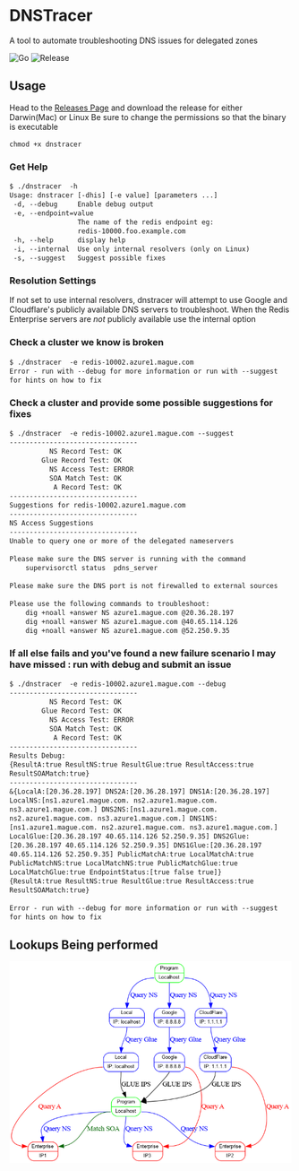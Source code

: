 # DNSTracer

A tool to automate troubleshooting DNS issues for delegated zones

![Go](https://github.com/Redislabs-Solution-Architects/dnstracer/actions/workflows/go.yml/badge.svg)
![Release](https://github.com/Redislabs-Solution-Architects/dnstracer/actions/workflows/goreleaser.yml/badge.svg)

## Usage

Head to the [Releases Page](https://github.com/Redislabs-Solution-Architects/dnstracer/releases) and download the release for either Darwin(Mac) or Linux
Be sure to change the permissions so that the binary is executable

```
chmod +x dnstracer
```

### Get Help

```
$ ./dnstracer  -h
Usage: dnstracer [-dhis] [-e value] [parameters ...]
 -d, --debug     Enable debug output
 -e, --endpoint=value
                 The name of the redis endpoint eg:
                 redis-10000.foo.example.com
 -h, --help      display help
 -i, --internal  Use only internal resolvers (only on Linux)
 -s, --suggest   Suggest possible fixes
```

### Resolution Settings

If not set to use internal resolvers, dnstracer will attempt to use Google and Cloudflare's publicly available DNS servers to troubleshoot.
When the Redis Enterprise servers are *not* publicly available use the internal option


### Check a cluster we know is broken

```
$ ./dnstracer  -e redis-10002.azure1.mague.com
Error - run with --debug for more information or run with --suggest for hints on how to fix
```

### Check a cluster and provide some possible suggestions for fixes

```
$ ./dnstracer  -e redis-10002.azure1.mague.com --suggest
--------------------------------
          NS Record Test: OK
        Glue Record Test: OK
          NS Access Test: ERROR
          SOA Match Test: OK
           A Record Test: OK
--------------------------------
Suggestions for redis-10002.azure1.mague.com
--------------------------------
NS Access Suggestions
--------------------------------
Unable to query one or more of the delegated nameservers

Please make sure the DNS server is running with the command
    supervisorctl status  pdns_server

Please make sure the DNS port is not firewalled to external sources

Please use the following commands to troubleshoot:
    dig +noall +answer NS azure1.mague.com @20.36.28.197
    dig +noall +answer NS azure1.mague.com @40.65.114.126
    dig +noall +answer NS azure1.mague.com @52.250.9.35
```

### If all else fails and you've found a new failure scenario I may have missed : run with debug and submit an issue

```
$ ./dnstracer  -e redis-10002.azure1.mague.com --debug
--------------------------------
          NS Record Test: OK
        Glue Record Test: OK
          NS Access Test: ERROR
          SOA Match Test: OK
           A Record Test: OK
--------------------------------
Results Debug:
{ResultA:true ResultNS:true ResultGlue:true ResultAccess:true ResultSOAMatch:true}
--------------------------------
&{LocalA:[20.36.28.197] DNS2A:[20.36.28.197] DNS1A:[20.36.28.197] LocalNS:[ns1.azure1.mague.com. ns2.azure1.mague.com. ns3.azure1.mague.com.] DNS2NS:[ns1.azure1.mague.com. ns2.azure1.mague.com. ns3.azure1.mague.com.] DNS1NS:[ns1.azure1.mague.com. ns2.azure1.mague.com. ns3.azure1.mague.com.] LocalGlue:[20.36.28.197 40.65.114.126 52.250.9.35] DNS2Glue:[20.36.28.197 40.65.114.126 52.250.9.35] DNS1Glue:[20.36.28.197 40.65.114.126 52.250.9.35] PublicMatchA:true LocalMatchA:true PublicMatchNS:true LocalMatchNS:true PublicMatchGlue:true LocalMatchGlue:true EndpointStatus:[true false true]}
{ResultA:true ResultNS:true ResultGlue:true ResultAccess:true ResultSOAMatch:true}

Error - run with --debug for more information or run with --suggest for hints on how to fix
```

## Lookups Being performed

![docs/lookups.png](docs/lookups.png)

